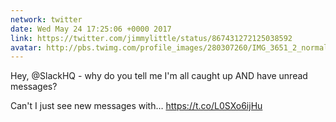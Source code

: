 ```yaml
---
network: twitter
date: Wed May 24 17:25:06 +0000 2017
link: https://twitter.com/jimmylittle/status/867431272125038592
avatar: http://pbs.twimg.com/profile_images/280307260/IMG_3651_2_normal.jpg
---
```


Hey, @SlackHQ - why do you tell me I'm all caught up AND have unread messages? 

Can't I just see new messages with… https://t.co/L0SXo6ijHu

